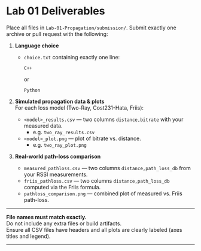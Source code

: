 # Lab 01 Deliverables

Place all files in `Lab-01-Propagation/submission/`. Submit exactly one archive or pull request with the following:

1. **Language choice**  
   - `choice.txt` containing exactly one line:  
     ```
     C++
     ```  
     or  
     ```
     Python
     ```

2. **Simulated propagation data & plots**  
   For each loss model (Two-Ray, Cost231-Hata, Friis):  
   - `<model>_results.csv` — two columns `distance,bitrate` with your measured data.  
     - e.g. `two_ray_results.csv`  
   - `<model>_plot.png` — plot of bitrate vs. distance.  
     - e.g. `two_ray_plot.png`

3. **Real-world path-loss comparison**  
   - `measured_pathloss.csv` — two columns `distance,path_loss_db` from your RSSI measurements.  
   - `friis_pathloss.csv` — two columns `distance,path_loss_db` computed via the Friis formula.  
   - `pathloss_comparison.png` — combined plot of measured vs. Friis path-loss.

---

**File names must match exactly.**  
Do not include any extra files or build artifacts.  
Ensure all CSV files have headers and all plots are clearly labeled (axes titles and legend).  

---
